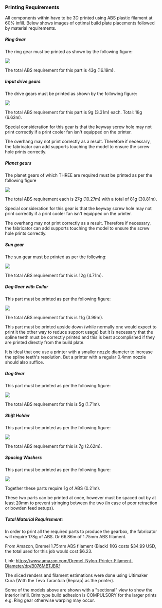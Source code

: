 ### Printing Requirements
All components within have to be 3D printed using ABS plastic filament at 60% infill. Below shows images of optimal build plate placements followed by material requirements.

##### Ring Gear
The ring gear must be printed as shown by the following figure: <br>

![](~img/ring.png)

The total ABS requirement for this part is 43g (16.19m).

##### Input drive gears
The drive gears must be printed as shown by the following figure: <br>

![](~img/inputgear.png)

The total ABS requirement for this part is 9g (3.31m) each. Total: 18g (6.62m).

Special consideration for this gear is that the keyway screw hole may not print correctly if a print cooler fan isn't equipped on the printer.

The overhang may not print correctly as a result. Therefore if necessary, the fabricator can add supports touching the model to ensure the screw hole prints correctly.

##### Planet gears
The planet gears of which THREE are required must be printed as per the following figure <rb>

![](~img/planet.png)

The total ABS requirement each is 27g (10.27m) with a total of 81g (30.81m).

Special consideration for this gear is that the keyway screw hole may not print correctly if a print cooler fan isn't equipped on the printer.

The overhang may not print correctly as a result. Therefore if necessary, the fabricator can add supports touching the model to ensure the screw hole prints correctly.

##### Sun gear
The sun gear must be printed as per the following:

![](~img/sun.png)

The total ABS requirement for this is 12g (4.71m).

##### Dog Gear with Collar
This part must be printed as per the following figure:

![](~img/dogcollar.png)

The total ABS requirement for this is 11g (3.99m).

This part must be printed upside down (while normally one would expect to print it the other way to reduce support usage) but it is necessary that the spline teeth must be correctly printed and this is best accomplished if they are printed directly from the build plate.

It is ideal that one use a printer with a smaller nozzle diameter to increase the spline teeth's resolution. But a printer with a regular 0.4mm nozzle should also suffice.


##### Dog Gear
This part must be printed as per the following figure:

![](~img/doggear.png)

The total ABS requirement for this is 5g (1.71m).

##### Shift Holder
This part must be printed as per the following figure:

![](~img/shifter.png)

The total ABS requirement for this is 7g (2.62m).

##### Spacing Washers
This part must be printed as per the following figure:

![](~img/washer.png)

Together these parts require 1g of ABS (0.21m).

These two parts can be printed at once, however must be spaced out by at least 20mm to prevent stringing between the two (in case of poor retraction or bowden feed setups).

##### Total Material Requirement:
In order to print all the required parts to produce the gearbox, the fabricator will require 178g of ABS. Or 66.86m of 1.75mm ABS filament.

From Amazon, Dremel 1.75mm ABS filament (Black) 1KG costs $34.99 USD, the total used for this job would cost $6.23.

Link: https://www.amazon.com/Dremel-Nylon-Printer-Filament-Diameter/dp/B076MBTJBR/

The sliced renders and filament estimations were done using Ultimaker Cura (With the Tevo Tarantula (Reprap) as the printer).

Some of the models above are shown with a "sectional" view to show the interior infill. Brim type build adhesion is COMPULSORY for the larger prints e.g. Ring gear otherwise warping may occur.
